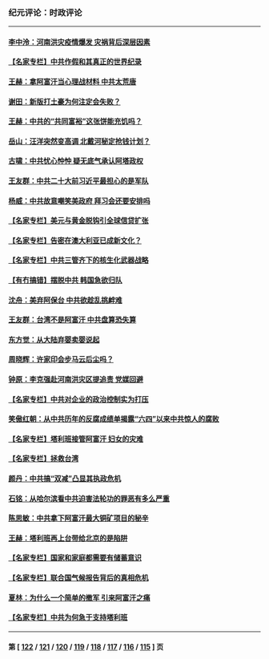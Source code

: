 ### 纪元评论：时政评论
---
#### [李中泠：河南洪灾疫情爆发 灾祸背后深层因素](../../pages/nsc1025/n13176787.md) 
#### [【名家专栏】中共作假和其真正的世界纪录](../../pages/nsc1025/n13176295.md) 
#### [王赫：拿阿富汗当心理战材料 中共太荒唐](../../pages/nsc1025/n13175733.md) 
#### [谢田：新版打土豪为何注定会失败？](../../pages/nsc1025/n13174297.md) 
#### [王赫：中共的“共同富裕”这张饼能充饥吗？](../../pages/nsc1025/n13174247.md) 
#### [岳山：汪洋突然变高调 北戴河秘定抢钱计划？](../../pages/nsc1025/n13174605.md) 
#### [古啸：中共忧心忡忡 疑无底气承认阿塔政权](../../pages/nsc1025/n13174652.md) 
#### [王友群：中共二十大前习近平最担心的是军队](../../pages/nsc1025/n13174330.md) 
#### [杨威：中共故意嘲笑美政府 拜习会还要安排吗](../../pages/nsc1025/n13174501.md) 
#### [【名家专栏】美元与黄金脱钩引全球信贷扩张](../../pages/nsc1025/n13173571.md) 
#### [【名家专栏】告密在澳大利亚已成新文化？](../../pages/nsc1025/n13170928.md) 
#### [【名家专栏】中共三管齐下的核生化武器战略](../../pages/nsc1025/n13173563.md) 
#### [【有冇搞错】摆脱中共 韩国急欲归队](../../pages/nsc1025/n13171605.md) 
#### [沈舟：美弃阿保台 中共欲趁乱挑衅难](../../pages/nsc1025/n13172318.md) 
#### [王友群：台湾不是阿富汗 中共盘算恐失算](../../pages/nsc1025/n13171704.md) 
#### [东方觉：从大陆弃婴卖婴说起](../../pages/nsc1025/n13172016.md) 
#### [周晓辉：许家印会步马云后尘吗？](../../pages/nsc1025/n13171636.md) 
#### [钟原：李克强赴河南洪灾区提追责 党媒回避](../../pages/nsc1025/n13171422.md) 
#### [【名家专栏】中共对企业的政治控制实为打压](../../pages/nsc1025/n13170885.md) 
#### [笑傲红朝：从中共历年的反腐成绩单揭露“六四”以来中共惊人的腐败](../../pages/nsc1025/n13171303.md) 
#### [【名家专栏】塔利班接管阿富汗 妇女的灾难](../../pages/nsc1025/n13170908.md) 
#### [【名家专栏】拯救台湾](../../pages/nsc1025/n13168396.md) 
#### [颜丹：中共搞“双减”凸显其执政危机](../../pages/nsc1025/n13170933.md) 
#### [石铭：从哈尔滨看中共迫害法轮功的罪恶有多么严重](../../pages/nsc1025/n13170344.md) 
#### [陈思敏：中共拿下阿富汗最大铜矿项目的秘辛](../../pages/nsc1025/n13170054.md) 
#### [王赫：塔利班再上台带给北京的是陷阱](../../pages/nsc1025/n13169003.md) 
#### [【名家专栏】国家和家庭都需要有储蓄意识](../../pages/nsc1025/n13168372.md) 
#### [【名家专栏】联合国气候报告背后的真相危机](../../pages/nsc1025/n13168380.md) 
#### [夏林：为什么一个简单的撤军 引来阿富汗之痛](../../pages/nsc1025/n13168744.md) 
#### [【名家专栏】中共为何急于支持塔利班](../../pages/nsc1025/n13168452.md) 

---
#### 第 [ [122](./122.md) / [121](./121.md) / [120](./120.md) / [119](./119.md) / [118](./118.md) / [117](./117.md) / [116](./116.md) / [115](./115.md) ] 页
